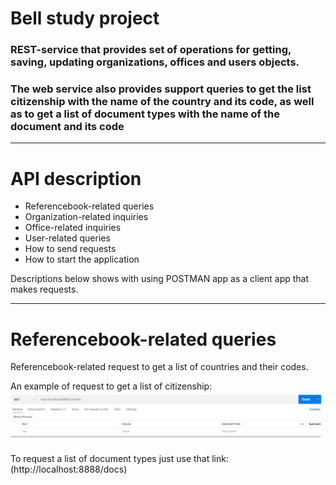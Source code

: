 # Bell study project
### REST-service that provides set of operations for getting, saving, updating organizations, offices and users objects.
### The web service also provides support queries to get the list citizenship with the name of the country and its code, as well as to get a list of document types with the name of the document and its code 
___
# API description
- Referencebook-related queries
- Organization-related inquiries
- Office-related inquiries
- User-related queries
- How to send requests
- How to start the application

Descriptions below shows with using POSTMAN app as a client app that makes requests.
___
# Referencebook-related queries 
Referencebook-related request to get a list of countries and their codes.

An example of request to get a list of citizenship:
![request countries](https://github.com/AlexWhoDoes/bell_study/blob/master/img/getCountries.jpg)

To request a list of document types just use that link: (http://localhost:8888/docs)
